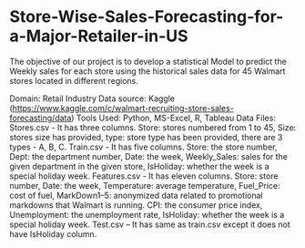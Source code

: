 # Store-Wise-Sales-Forecasting-for-a-Major-Retailer-in-US

The objective of our project is to develop a statistical Model to predict the Weekly
sales for each store using the historical sales data for 45 Walmart stores located
in different regions.

Domain: Retail Industry
Data source: Kaggle (https://www.kaggle.com/c/walmart-recruiting-store-sales-forecasting/data)
Tools Used: Python, MS-Excel, R, Tableau
Data Files:
Stores.csv - It has three columns. Store: stores numbered from 1 to 45, Size:
stores size has provided, type: store type has been provided, there are 3 types - A,
B, C.
Train.csv - It has five columns. Store: the store number, Dept: the department
number, Date: the week, Weekly_Sales: sales for the given department in the
given store, IsHoliday: whether the week is a special holiday week.
Features.csv - It has eleven columns. Store: store number, Date: the week,
Temperature: average temperature, Fuel_Price: cost of fuel, MarkDown1–5:
anonymized data related to promotional markdowns that Walmart is running.
CPI: the consumer price index, Unemployment: the unemployment rate,
IsHoliday: whether the week is a special holiday week.
Test.csv – It has same as train.csv except it does not have IsHoliday column.

